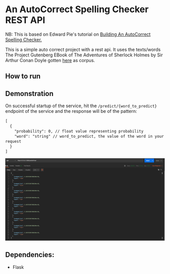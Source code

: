An AutoCorrect Spelling Checker REST API
====================================================

NB: This is based on Edward Pie's tutorial on [Building An AutoCorrect Spelling Checker.](https://youtu.be/4yOKlWZk52M)


This is a simple auto correct project with a rest api. It uses the texts/words The Project Gutenberg EBook of The Adventures of Sherlock Holmes
by Sir Arthur Conan Doyle gotten [here](https://norvig.com/big.txt) as corpus.

How to run
------------



Demonstration
--------------

On successful startup of the service, hit the `/predict/{word_to_predict}` endpoint of the service and the response will be of the pattern:

```json5
[
  {
    "probability": 0, // float value representing probability
    "word": "string" // word_to_predict, the value of the word in your request
  }
]
```



![Screenshot](img.png?raw=true "Screenshot")
 
Dependencies:
---

- Flask